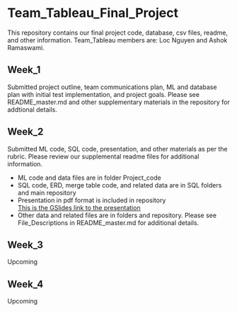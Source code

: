 # Team_Tableau_Final_Project  
This repository contains our final project code, database, csv files, readme, and other information. Team_Tableau members are: Loc Nguyen and Ashok Ramaswami.  

## Week_1  
Submitted project outline, team communications plan, ML and database plan with initial test implementation, and project goals. Please see README_master.md and other supplementary materials in the repository for addtional details.  

## Week_2  
Submitted ML code, SQL code, presentation, and other materials as per the rubric. Please review our supplemental readme files for additional information.  

* ML code and data files are in folder Project_code  
* SQL code, ERD, merge table code, and related data are in SQL folders and main repository    
* Presentation in pdf format is included in repository  
[This is the GSlides link to the presentation](https://docs.google.com/presentation/d/1hAxS7EPKCvkDF0gaE0cOq2wyhXx_fzK4gBUPGlQOuKY/edit?usp=sharing)  
* Other data and related files are in folders and repository. Please see File_Descriptions in README_master.md for additional details.    

## Week_3
Upcoming  

## Week_4  
Upcoming
